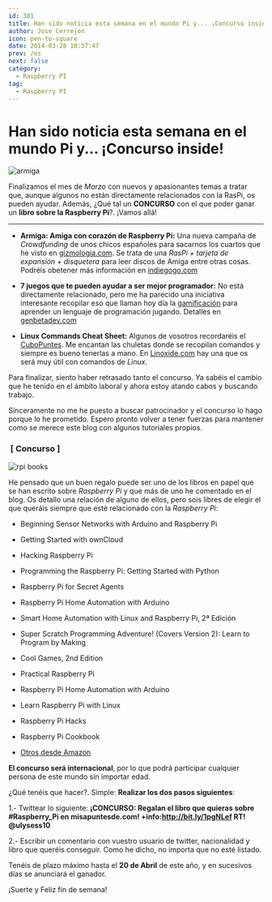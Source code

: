 ```yaml
---
id: 381
title: Han sido noticia esta semana en el mundo Pi y... ¡Concurso inside!
author: Jose Cerrejon
icon: pen-to-square
date: 2014-03-28 10:57:47
prev: /es
next: false
category:
  - Raspberry PI
tag:
  - Raspberry PI
---
```


# Han sido noticia esta semana en el mundo Pi y... ¡Concurso inside!

![armiga](/images/2014/03/armiga.jpg)

Finalizamos el mes de *Marzo* con nuevos y apasionantes temas a tratar que, aunque algunos no están directamente relacionados con la RasPi, os pueden ayudar. Además, ¿Qué tal un **CONCURSO** con el que poder ganar un **libro sobre la Raspberry Pi**?. ¡Vamos allá!

- - -
* **Armiga: Amiga con corazón de Raspberry Pi:** Una nueva campaña de *Crowdfunding* de unos chicos españoles para sacarnos los cuartos que he visto en [gizmologia.com](http://gizmologia.com/imagen-del-dia/armiga-raspberry-pi). Se trata de una *RasPi + tarjeta de expansión + disquetera* para leer discos de Amiga entre otras cosas. Podréis obetener más información en [indiegogo.com](http://www.indiegogo.com/projects/armiga-project) 

* **7 juegos que te pueden ayudar a ser mejor programador:** No está directamente relacionado, pero me ha parecido una iniciativa interesante recopilar eso que llaman hoy día la [gamificación](http://es.wikipedia.org/wiki/Ludificación) para aprender un lenguaje de programación jugando. Detalles en [genbetadev.com](http://www.genbetadev.com/trabajar-como-desarrollador/aprende-jugando-siete-juegos-que-te-pueden-ayudar-a-ser-mejor-programador)

* **Linux Commands Cheat Sheet:** Algunos de vosotros recordaréis el [CuboPuntes](/post.php?id=125). Me encantan las chuletas donde se recopilan comandos y siempre es bueno tenerlas a mano. En [Linoxide.com](http://linoxide.com/linux-command/linux-commands-cheat-sheet/) hay una que os será muy útil con comandos de *Linux*.

Para finalizar, siento haber retrasado tanto el concurso. Ya sabéis el cambio que he tenido en el ámbito laboral y ahora estoy atando cabos y buscando trabajo.

Sinceramente no me he puesto a buscar patrocinador y el concurso lo hago porque lo he prometido. Espero pronto volver a tener fuerzas para mantener como se merece este blog con algunos tutoriales propios.

###  [ Concurso ]

![rpi books](/images/rpi_books.jpg)

He pensado que un buen regalo puede ser uno de los libros en papel que se han escrito sobre *Raspberry Pi* y que más de uno he comentado en el blog. Os detallo una relación de alguno de ellos, pero sois libres de elegir el que queráis siempre que esté relacionado con la *Raspberry Pi*:

* Beginning Sensor Networks with Arduino and Raspberry Pi 

* Getting Started with ownCloud 

* Hacking Raspberry Pi 

* Programming the Raspberry Pi: Getting Started with Python 

* Raspberry Pi for Secret Agents 

* Raspberry Pi Home Automation with Arduino 

* Smart Home Automation with Linux and Raspberry Pi, 2ª Edición 

* Super Scratch Programming Adventure! (Covers Version 2): Learn to Program by Making 

* Cool Games, 2nd Edition 

* Practical Raspberry Pi 

* Raspberry Pi Home Automation with Arduino 

* Learn Raspberry Pi with Linux 

* Raspberry Pi Hacks

* Raspberry Pi Cookbook 

* [Otros desde Amazon](http://www.amazon.com/gp/search/ref=sr_nr_p_n_feature_browse-b_mrr_0?rh=n%3A283155%2Ck%3Araspberry+pi%2Cp_n_feature_browse-bin%3A2656022011&keywords=raspberry+pi&ie=UTF8&qid=1395922837&rnid=618072011)

**El concurso será internacional**, por lo que podrá participar cualquier persona de este mundo sin importar edad.

¿Qué tenéis que hacer?. Simple: **Realizar los dos pasos siguientes**:

1.- Twittear lo siguiente: **¡CONCURSO: Regalan el libro que quieras sobre #Raspberry_Pi en misapuntesde.com! +info:http://bit.ly/1pgNLef RT! @ulysess10**

2.- Escribir un comentario con vuestro usuario de twitter, nacionalidad y libro que queréis conseguir. Como he dicho, no importa que no esté listado.

Tenéis de plazo máximo hasta el **20 de Abril** de este año, y en sucesivos días se anunciará el ganador.

¡Suerte y Feliz fin de semana!
